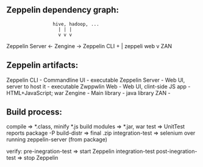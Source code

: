 Zeppelin dependency graph:
--------------
                     hive, hadoop, ...
                       | | |
                       v v v
  Zeppelin Server  <- Zengine -> Zeppelin CLI
         +               |
    zeppeli web          v
                        ZAN



Zeppelin artifacts:
------------------
Zeppelin CLI    - Commandline UI             - executable
Zeppelin Server - Web UI, server to host it  - executable
Zwppwlin Web    - Web UI, clint-side JS app  - HTML+JavaScript; war
Zengine         - Main library               - java library
ZAN             - 



Build process:
-------------
compile                => *.class, minify *.js
build modules          => *.jar, war
test                   => UnitTest reports
package -P build-distr => final .zip
integration-test       => selenium over running zeppelin-server (from package)


verify:
 pre-inegration-test   => start Zeppelin
 integration-test
 post-inegration-test  => stop Zeppelin
